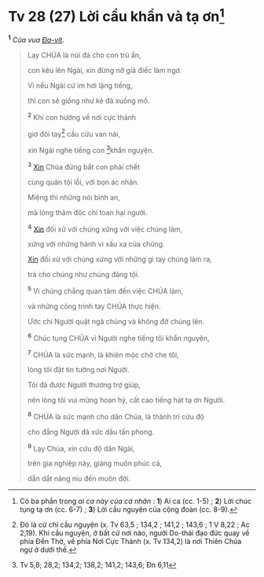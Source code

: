 # Tv 28 (27) Lời cầu khẩn và tạ ơn[^1-506aaf58-3781-4785-8a33-167715082cd3]

<sup><b>1</b></sup> _Của vua [Đa-vít]()._

> Lạy CHÚA là núi đá cho con trú ẩn,
>
> con kêu lên Ngài, xin đừng nỡ giả điếc làm ngơ.
>
> Vì nếu Ngài cứ im hơi lặng tiếng,
>
> thì con sẽ giống như kẻ đã xuống mồ.
>
> <sup><b>2</b></sup> Khi con hướng về nơi cực thánh
>
> giơ đôi tay[^2-506aaf58-3781-4785-8a33-167715082cd3] cầu cứu van nài,
>
> xin Ngài nghe tiếng con [^1@-506aaf58-3781-4785-8a33-167715082cd3]khẩn nguyện.
>
> <sup><b>3</b></sup> [Xin]() Chúa đừng bắt con phải chết
>
> cùng quân tội lỗi, với bọn ác nhân.
>
> Miệng thì những nói bình an,
>
> mà lòng thâm độc chỉ toan hại người.
>
> <sup><b>4</b></sup> [Xin]() đối xử với chúng xứng với việc chúng làm,
>
> xứng với những hành vi xấu xa của chúng.
>
> [Xin]() đối xử với chúng xứng với những gì tay chúng làm ra,
>
> trả cho chúng như chúng đáng tội.
>
> <sup><b>5</b></sup> Vì chúng chẳng quan tâm đến việc CHÚA làm,
>
> và những công trình tay CHÚA thực hiện.
>
> Ước chi Người quật ngã chúng và không đỡ chúng lên.
>
> <sup><b>6</b></sup> Chúc tụng CHÚA vì Người nghe tiếng tôi khẩn nguyện,
>
> <sup><b>7</b></sup> CHÚA là sức mạnh, là khiên mộc chở che tôi,
>
> lòng tôi đặt tin tưởng nơi Người.
>
> Tôi đã được Người thương trợ giúp,
>
> nên lòng tôi vui mừng hoan hỷ, cất cao tiếng hát tạ ơn Người.
>
> <sup><b>8</b></sup> CHÚA là sức mạnh cho dân Chúa, là thành trì cứu độ
>
> cho đấng Người đã xức dầu tấn phong.
>
> <sup><b>9</b></sup> Lạy Chúa, xin cứu độ dân Ngài,
>
> trên gia nghiệp này, giáng muôn phúc cả,
>
> dẫn dắt nâng niu đến muôn đời.

[^1-506aaf58-3781-4785-8a33-167715082cd3]: Có ba phần trong _ai ca này của cá nhân_ : **1**) Ai ca (cc. 1-5) ; **2**) Lời chúc tụng tạ ơn (cc. 6-7) ; **3**) Lời cầu nguyện của cộng đoàn (cc. 8-9).

[^2-506aaf58-3781-4785-8a33-167715082cd3]: Đó là cử chỉ cầu nguyện (x. Tv 63,5 ; 134,2 ; 141,2 ; 143,6 ; 1 V 8,22 ; Ac 2,19). Khi cầu nguyện, ở bất cứ nơi nào, người Do-thái đạo đức quay về phía Đền Thờ, về phía Nơi Cực Thánh (x. Tv 134,2) là nơi Thiên Chúa ngự ở dưới thế.

[^1@-506aaf58-3781-4785-8a33-167715082cd3]: Tv 5,8; 28,2; 134,2; 138,2; 141,2; 143,6; Đn 6,11
